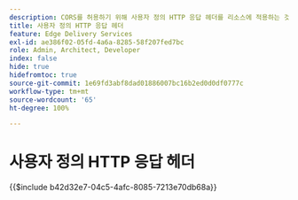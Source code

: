 ```yaml
---
description: CORS를 허용하기 위해 사용자 정의 HTTP 응답 헤더를 리소스에 적용하는 것이 유용한 경우도 있습니다. 헤더를 지정하려면 SharePoint의 경우 `headers.xlsx`나 Google Drive의 경우 `headers`라는 Sharepoint 또는 Google Drive 웹 사이트의 `/.helix` 폴더에 Excel 통합 문서 또는 Google Sheets 통합 문서를 만듭니다.
title: 사용자 정의 HTTP 응답 헤더
feature: Edge Delivery Services
exl-id: ae386f02-05fd-4a6a-8285-58f207fed7bc
role: Admin, Architect, Developer
index: false
hide: true
hidefromtoc: true
source-git-commit: 1e69fd3abf8dad01886007bc16b2ed0d0df0777c
workflow-type: tm+mt
source-wordcount: '65'
ht-degree: 100%

---
```


# 사용자 정의 HTTP 응답 헤더

{{$include b42d32e7-04c5-4afc-8085-7213e70db68a}}
